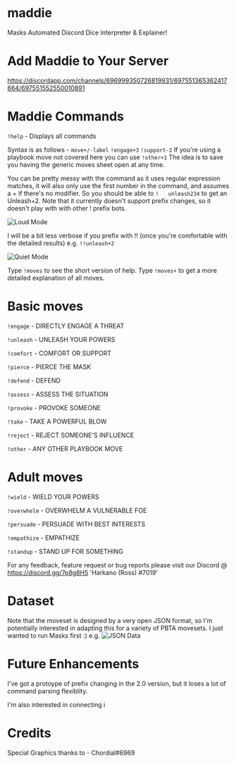 # maddie

Masks Automated Discord Dice Interpreter &amp; Explainer!

# Add Maddie to Your Server

https://discordapp.com/channels/696999350726819931/697551365362417664/697551552550010891

# Maddie Commands 

`!help` - Displays all commands

Syntax is as follows - `move+/-label`
`!engage+3`
`!support-2`
If you're using a playbook move not covered here you can use `!other+1`
The idea is to save you having the generic moves sheet open at any time.
  
You can be pretty messy with the command as it uses regular expression matches, it will also only use the first number in the command, and assumes a + if there's no modifier.  So you should be able to `!   unleash234` to get an Unleash+2.  Note that it currently doesn't support prefix changes, so it doesn't play with with other ! prefix bots.

![Loud Mode](https://i.imgur.com/MtVp1KM.png "Loud Mode")

I will be a bit less verbose if you prefix with !! (once you're comfortable with the detailed results) e.g. `!!unleash+2`

![Quiet Mode](https://i.imgur.com/5iVp7FK.png "Quiet Mode")

Type `!moves` to see the short version of help.
Type `!moves+` to get a more detailed explanation of all moves.

# Basic moves
`!engage`  - DIRECTLY ENGAGE A THREAT

`!unleash` - UNLEASH YOUR POWERS

`!comfort` - COMFORT OR SUPPORT

`!pierce`  - PIERCE THE MASK

`!defend`  - DEFEND

`!assess`  - ASSESS THE SITUATION

`!provoke` - PROVOKE SOMEONE

`!take`    - TAKE A POWERFUL BLOW

`!reject`  - REJECT SOMEONE'S INFLUENCE

`!other`   - ANY OTHER PLAYBOOK MOVE

# Adult moves
`!wield`     - WIELD YOUR POWERS

`!overwhelm` - OVERWHELM A VULNERABLE FOE

`!persuade`  - PERSUADE WITH BEST INTERESTS

`!empathize` - EMPATHIZE

`!standup`   - STAND UP FOR SOMETHING

For any feedback, feature request or bug reports please visit our Discord @ https://discord.gg/7p8g8H5 'Harkano (Ross) #7019'

# Dataset

Note that the moveset is designed by a very open JSON format, so I'm potentially interested in adapting this for a variety of PBTA movesets.  I just wanted to run Masks first :)
e.g.
![JSON Data](https://i.imgur.com/qmUCXWW.png "JSON")

# Future Enhancements

I've got a protoype of prefix changing in the 2.0 version, but it loses a lot of command parsing flexiblity.

I'm also interested in connecting i

# Credits

Special Graphics thanks to - Chordial#6969

